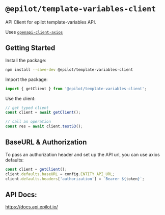 # `@epilot/template-variables-client`

API Client for epilot template-variables API.

Uses [`openapi-client-axios`](https://github.com/anttiviljami/openapi-client-axios)

## Getting Started

Install the package:

```bash
npm install --save-dev @epilot/template-variables-client
```

Import the package:

```typescript
import { getClient } from '@epilot/template-variables-client';
```

Use the client:
```typescript
// get typed client
const client = await getClient();

// call an operation
const res = await client.testS3();
```

## BaseURL & Authorization

To pass an authorization header and set up the API url, you can use axios
defaults:

```typescript
const client = getClient();
client.defaults.baseURL = config.ENTITY_API_URL;
client.defaults.headers['authorization'] = `Bearer ${token}`;
```

## API Docs:

https://docs.api.epilot.io/
